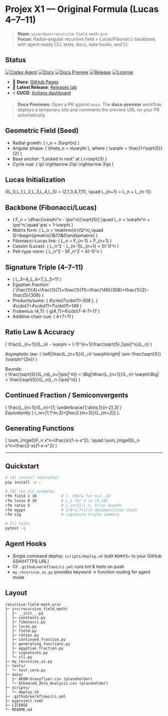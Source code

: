 # Projex X1 — Original Formula (Lucas 4–7–11)

> **Repo:** `wizardaax/recursive-field-math-pro`  
> **Focus:** Radial–angular recursive field + Lucas/Fibonacci backbone, with agent-ready CLI, tests, docs, data hooks, and CI.

## Status

[![Codex Agent](https://github.com/wizardaax/recursive-field-math-pro/actions/workflows/codex-agent.yml/badge.svg)](https://github.com/wizardaax/recursive-field-math-pro/actions/workflows/codex-agent.yml)
[![Docs](https://github.com/wizardaax/recursive-field-math-pro/actions/workflows/docs.yml/badge.svg)](https://wizardaax.github.io/recursive-field-math-pro/)
[![Docs Preview](https://github.com/wizardaax/recursive-field-math-pro/actions/workflows/docs-preview.yml/badge.svg)](https://github.com/wizardaax/recursive-field-math-pro/actions/workflows/docs-preview.yml)
[![Release](https://img.shields.io/github/v/release/wizardaax/recursive-field-math-pro?logo=github)](https://github.com/wizardaax/recursive-field-math-pro/releases)
[![License](https://img.shields.io/github/license/wizardaax/recursive-field-math-pro)](LICENSE)

- 📘 **Docs**: [GitHub Pages](https://wizardaax.github.io/recursive-field-math-pro/)
- 🚀 **Latest Release**: [Releases tab](https://github.com/wizardaax/recursive-field-math-pro/releases)
- ⚡ **CI/CD**: [Actions dashboard](https://github.com/wizardaax/recursive-field-math-pro/actions)

> **Docs Previews:** Open a PR against `main`. The **docs-preview** workflow deploys a temporary site and comments the preview URL on your PR automatically.

## Geometric Field (Seed)
- Radial growth: \( r_n = 3\sqrt{n} \)  
- Angular phase: \( \theta_n = n\varphi \), where \( \varphi = \frac{1+\sqrt{5}}{2} \)  
- Base anchor: “Locked in root” at \( r=\sqrt{3} \)  
- Cycle cue: \( \pi \rightarrow 2\pi \rightarrow 3\pi \)

## Lucas Initialization
\((L_0,L_1,L_2,L_3,L_4,L_5) = (2,1,3,4,7,11), \quad L_{n+1} = L_n + L_{n-1}\)

## Backbone (Fibonacci/Lucas)
- \( F_n = \dfrac{\varphi^n - \psi^n}{\sqrt{5}},\quad L_n = \varphi^n + \psi^n,\quad \psi = 1-\varphi \)  
- Matrix form: \( L_n = \mathrm{tr}(Q^n),\quad Q=\begin{pmatrix}1&1\\1&0\end{pmatrix} \)  
- Fibonacci–Lucas link: \( L_n = F_{n-1} + F_{n+1} \)  
- Cassini (Lucas): \( L_n^2 - L_{n-1}L_{n+1} = 5(-1)^n \)  
- Pell-type norm: \( L_n^2 - 5F_n^2 = 4(-1)^n \)

## Signature Triple (4–7–11)
- \( L_3=4,\;L_4=7,\;L_5=11 \)  
- Egyptian fraction:  
  \( \frac{1}{4}+\frac{1}{7}+\frac{1}{11}=\frac{149}{308}=\frac{1}{2}-\frac{5}{308} \)  
- Products/sums: \( 4\cdot7\cdot11=308 \), \( 4\cdot7+4\cdot11+7\cdot11=149 \)  
- Frobenius (4,7): \( g(4,7)=4\cdot7-4-7=17 \)  
- Additive chain cue: \( 4+7=11 \)

## Ratio Law & Accuracy
\( \frac{L_{n+1}}{L_n} - \varphi = (-1)^{n+1}\frac{\sqrt{5}\,|\psi|^n}{L_n} \)  

Asymptotic law: \( \left|\frac{L_{n+1}}{L_n}-\varphi\right| \sim \frac{\sqrt{5}}{\varphi^{2n}} \)

Bounds:  
\( \frac{\sqrt{5}}{L_n(L_n+|\psi|^n)} < \Big|\tfrac{L_{n+1}}{L_n}-\varphi\Big| < \frac{\sqrt{5}}{L_n(L_n-|\psi|^n)} \)

## Continued Fraction / Semiconvergents
\( \frac{L_{n+1}}{L_n}=[1; \underbrace{1,\dots,1}_{n-2},3] \)  
Equivalently \( r_m=[1;1^m,3]=\frac{L_{m+3}}{L_{m+2}} \).

## Generating Functions
\( \sum_{n\ge0}F_n x^n=\frac{x}{1-x-x^2}, \quad \sum_{n\ge0}L_n x^n=\frac{2-x}{1-x-x^2} \)

---

## Quickstart

```bash
# [A] install (editable)
pip install -e .

# [B] run CLI examples
rfm field 1 10           # r, theta for n=1..10
rfm lucas 0 10           # L_n for n in [0,10]
rfm ratio 5              # L_{n+1}/L_n, error bounds
rfm egypt                # 1/4+1/7+1/11 decomposition check
rfm sig                  # signature triple summary

# [C] tests
pytest -q
```

## Agent Hooks
- Single command deploy: `scripts/deploy.sh` (edit `REMOTE=` to your GitHub SSH/HTTPS URL)
- CI: `.github/workflows/ci.yml` runs lint & tests on push
- `my_recursive_ai.py` provides keyword → function routing for agent mode

## Layout
```
recursive-field-math-pro/
├─ src/recursive_field_math/
│  ├─ __init__.py
│  ├─ constants.py
│  ├─ fibonacci.py
│  ├─ lucas.py
│  ├─ field.py
│  ├─ ratios.py
│  ├─ continued_fraction.py
│  ├─ generating_functions.py
│  ├─ egyptian_fraction.py
│  ├─ signatures.py
│  └─ cli.py
├─ my_recursive_ai.py
├─ tests/
│  └─ test_core.py
├─ data/
│  ├─ AEON-Gravyflyer.csv (placeholder)
│  └─ Enhanced_Zeta_Analysis.csv (placeholder)
├─ scripts/
│  └─ deploy.sh
├─ .github/workflows/ci.yml
├─ pyproject.toml
├─ LICENSE
└─ README.md
```
